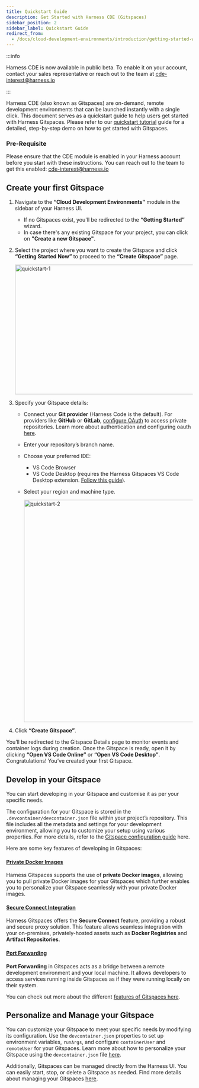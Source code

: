 ```yaml
---
title: Quickstart Guide
description: Get Started with Harness CDE (Gitspaces)
sidebar_position: 2
sidebar_label: Quickstart Guide
redirect_from:
  - /docs/cloud-development-environments/introduction/getting-started-with-cde.md
---
```


:::info

Harness CDE is now available in public beta. To enable it on your account, contact your sales representative or reach out to the team at cde-interest@harness.io 

:::

Harness CDE (also known as Gitspaces) are on-demand, remote development environments that can be launched instantly with a single click. This document serves as a quickstart guide to help users get started with Harness Gitspaces. Please refer to our [quickstart tutorial](/docs/cloud-development-environments/introduction/quickstart-tutorial.md) guide for a detailed, step-by-step demo on how to get started with Gitspaces.

### Pre-Requisite
Please ensure that the CDE module is enabled in your Harness account before you start with these instructions. You can reach out to the team to get this enabled: cde-interest@harness.io

## Create your first Gitspace
1. Navigate to the **“Cloud Development Environments”** module in the sidebar of your Harness UI. 
    - If no Gitspaces exist, you'll be redirected to the **“Getting Started”** wizard. 
    - In case there's any existing Gitspace for your project, you can click on **"Create a new Gitspace"**. 
2. Select the project where you want to create the Gitspace and click **“Getting Started Now”** to proceed to the **“Create Gitspace”** page.

    <img width="850" height="350" alt="quickstart-1" src="https://github.com/user-attachments/assets/330e89ae-7b2f-420f-8ea6-66f07d9d5893" />

3. Specify your Gitspace details:
    - Connect your **Git provider** (Harness Code is the default). For providers like **GitHub** or **GitLab**, [configure OAuth](https://developer.harness.io/docs/platform/git-experience/oauth-integration/#configure-oauth-for-git-provider) to access private repositories. Learn more about authentication and configuring oauth [here](/docs/cloud-development-environments/features-of-gitspaces/authentication.md). 
    - Enter your repository’s branch name.
    - Choose your preferred IDE:
        - VS Code Browser
        - VS Code Desktop (requires the Harness Gitspaces VS Code Desktop extension. [Follow this guide](/docs/cloud-development-environments/ide's/vs-code-desktop.md)).
    - Select your region and machine type.
    
        <img width="600" height="600" alt="quickstart-2" src="https://github.com/user-attachments/assets/bb6fdb75-4270-43b7-9f77-72a32fad4bc0" />

4. Click **“Create Gitspace”**.

You’ll be redirected to the Gitspace Details page to monitor events and container logs during creation. Once the Gitspace is ready, open it by clicking **“Open VS Code Online”** or **“Open VS Code Desktop”**.
Congratulations! You’ve created your first Gitspace.

## Develop in your Gitspace
You can start developing in your Gitspace and customise it as per your specific needs. 

The configuration for your Gitspace is stored in the `.devcontainer/devcontainer.json` file within your project’s repository. This file includes all the metadata and settings for your development environment, allowing you to customize your setup using various properties. For more details, refer to the [Gitspace configuration guide](docs/cloud-development-environments/deep-dive-into-gitspaces/gitspace-configuration.md) here.


Here are some key features of developing in Gitspaces:
#### [Private Docker Images](/docs/cloud-development-environments/features-of-gitspaces/private-docker-images.md)
Harness Gitspaces supports the use of **private Docker images**, allowing you to pull private Docker images for your Gitspaces which further enables you to personalize your Gitspace seamlessly with your private Docker images.

#### [Secure Connect Integration](/docs/cloud-development-environments/features-of-gitspaces/secure-connect.md)
Harness Gitspaces offers the **Secure Connect** feature, providing a robust and secure proxy solution. This feature allows seamless integration with your on-premises, privately-hosted assets such as **Docker Registries** and **Artifact Repositories**. 

#### [Port Forwarding](/docs/cloud-development-environments/develop-using-cde/port-forwarding.md)
**Port Forwarding** in Gitspaces acts as a bridge between a remote development environment and your local machine. It allows developers to access services running inside Gitspaces as if they were running locally on their system. 

You can check out more about the different [features of Gitspaces here](/docs/cloud-development-environments/features-of-gitspaces). 

## Personalize and Manage your Gitspace
You can customize your Gitspace to meet your specific needs by modifying its configuration. Use the `devcontainer.json` properties to set up environment variables, `runArgs`, and configure `containerUser` and `remoteUser` for your Gitspaces. Learn more about how to personalize your Gitspace using the `devcontainer.json` file [here](/docs/cloud-development-environments/develop-using-cde).

Additionally, Gitspaces can be managed directly from the Harness UI. You can easily start, stop, or delete a Gitspace as needed. Find more details about managing your Gitspaces [here](/docs/cloud-development-environments/manage-gitspaces).


